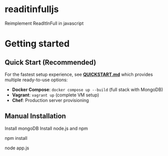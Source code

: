 readitinfulljs
==============

Reimplement ReadItInFull in javascript

Getting started
===============

## Quick Start (Recommended)

For the fastest setup experience, see **[QUICKSTART.md](QUICKSTART.md)** which provides multiple ready-to-use options:

- **Docker Compose**: `docker compose up --build` (full stack with MongoDB)
- **Vagrant**: `vagrant up` (complete VM setup)
- **Chef**: Production server provisioning

## Manual Installation

Install mongoDB
Install node.js and npm

npm install

node app.js
